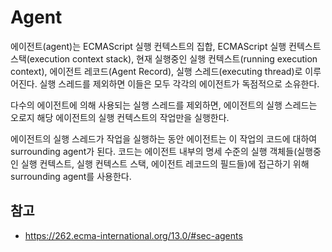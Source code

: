 # Agent

에이전트(agent)는 ECMAScript 실행 컨텍스트의 집합, ECMAScript 실행 컨텍스트 스택(execution context stack), 현재 실행중인 실행 컨텍스트(running execution context), 에이전트 레코드(Agent Record), 실행 스레드(executing thread)로 이루어진다. 실행 스레드를 제외하면 이들은 모두 각각의 에이전트가 독점적으로 소유한다. 

다수의 에이전트에 의해 사용되는 실행 스레드를 제외하면, 에이전트의 실행 스레드는 오로지 해당 에이전트의 실행 컨텍스트의 작업만을 실행한다.

에이전트의 실행 스레드가 작업을 실행하는 동안 에이전트는 이 작업의 코드에 대하여 surrounding agent가 된다. 코드는 에이전트 내부의 명세 수준의 실행 객체들(실행중인 실행 컨텍스트, 실행 컨텍스트 스택, 에이전트 레코드의 필드들)에 접근하기 위해 surrounding agent를 사용한다.



## 참고

- https://262.ecma-international.org/13.0/#sec-agents